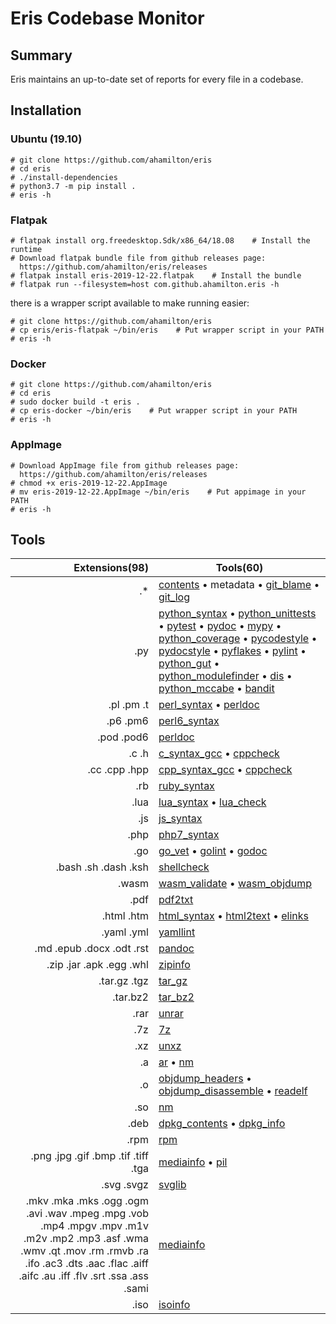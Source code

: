 # Eris Codebase Monitor

## Summary

Eris maintains an up-to-date set of reports for every file in a codebase.

## Installation

### Ubuntu (19.10)

    # git clone https://github.com/ahamilton/eris
    # cd eris
    # ./install-dependencies
    # python3.7 -m pip install .
    # eris -h

### Flatpak

    # flatpak install org.freedesktop.Sdk/x86_64/18.08    # Install the runtime
    # Download flatpak bundle file from github releases page:
      https://github.com/ahamilton/eris/releases
    # flatpak install eris-2019-12-22.flatpak    # Install the bundle
    # flatpak run --filesystem=host com.github.ahamilton.eris -h

there is a wrapper script available to make running easier:

    # git clone https://github.com/ahamilton/eris
    # cp eris/eris-flatpak ~/bin/eris    # Put wrapper script in your PATH
    # eris -h

### Docker

    # git clone https://github.com/ahamilton/eris
    # cd eris
    # sudo docker build -t eris .
    # cp eris-docker ~/bin/eris    # Put wrapper script in your PATH
    # eris -h

### AppImage

    # Download AppImage file from github releases page:
      https://github.com/ahamilton/eris/releases
    # chmod +x eris-2019-12-22.AppImage
    # mv eris-2019-12-22.AppImage ~/bin/eris    # Put appimage in your PATH
    # eris -h

## Tools

Extensions(98) | Tools(60)
----------:| -----
.* | [contents](http://pygments.org/) • metadata • [git_blame](https://git-scm.com/docs/git-blame) • [git_log](https://git-scm.com/docs/git-log)
.py | [python_syntax](https://en.wikipedia.org/wiki/Python_syntax_and_semantics) • [python_unittests](https://docs.python.org/3/library/unittest.html) • [pytest](https://docs.pytest.org/en/latest/) • [pydoc](https://docs.python.org/3/library/pydoc.html) • [mypy](http://mypy-lang.org/) • [python_coverage](https://coverage.readthedocs.io/) • [pycodestyle](http://pycodestyle.pycqa.org/en/latest/) • [pydocstyle](http://www.pydocstyle.org/en/2.1.1/usage.html) • [pyflakes](https://pypi.org/project/pyflakes/) • [pylint](https://www.pylint.org/) • [python_gut](https://github.com/ahamilton/eris/blob/master/gut.py) • [python_modulefinder](https://docs.python.org/3/library/modulefinder.html) • [dis](https://docs.python.org/3/library/dis.html) • [python_mccabe](https://pypi.org/project/mccabe/) • [bandit](https://pypi.org/project/bandit/)
.pl .pm .t | [perl_syntax](https://en.wikipedia.org/wiki/Perl) • [perldoc](http://perldoc.perl.org/)
.p6 .pm6 | [perl6_syntax](https://rakudo.org/)
.pod .pod6 | [perldoc](http://perldoc.perl.org/)
.c .h | [c_syntax_gcc](https://gcc.gnu.org/) • [cppcheck](http://sourceforge.net/p/cppcheck/wiki/Home/)
.cc .cpp .hpp | [cpp_syntax_gcc](https://gcc.gnu.org/) • [cppcheck](http://sourceforge.net/p/cppcheck/wiki/Home/)
.rb | [ruby_syntax](http://www.ruby-lang.org/)
.lua | [lua_syntax](http://www.lua.org) • [lua_check](https://github.com/mpeterv/luacheck)
.js | [js_syntax](http://nodejs.org/)
.php | [php7_syntax](https://en.wikipedia.org/wiki/PHP)
.go | [go_vet](https://github.com/golang/go) • [golint](https://github.com/golang/lint) • [godoc](https://github.com/golang/go)
.bash .sh .dash .ksh | [shellcheck](https://www.shellcheck.net/)
.wasm | [wasm_validate](https://github.com/WebAssembly/wabt) • [wasm_objdump](https://github.com/WebAssembly/wabt)
.pdf | [pdf2txt](https://github.com/pdfminer/pdfminer.six)
.html .htm | [html_syntax](http://www.html-tidy.org/) • [html2text](http://www.mbayer.de/html2text/) • [elinks](http://elinks.cz/)
.yaml .yml | [yamllint](https://github.com/adrienverge/yamllint)
.md .epub .docx .odt .rst | [pandoc](https://pandoc.org/)
.zip .jar .apk .egg .whl | [zipinfo](http://www.info-zip.org/UnZip.html)
.tar.gz .tgz | [tar_gz](http://www.gnu.org/software/tar/manual/tar.html)
.tar.bz2 | [tar_bz2](http://www.gnu.org/software/tar/manual/tar.html)
.rar | [unrar](http://www.rarlabs.com/)
.7z | [7z](http://p7zip.sourceforge.net/)
.xz | [unxz](https://tukaani.org/xz/)
.a | [ar](https://en.wikipedia.org/wiki/Ar_(Unix)) • [nm](https://linux.die.net/man/1/nm)
.o | [objdump_headers](https://en.wikipedia.org/wiki/Objdump) • [objdump_disassemble](https://en.wikipedia.org/wiki/Objdump) • [readelf](https://en.wikipedia.org/wiki/Objdump)
.so | [nm](https://linux.die.net/man/1/nm)
.deb | [dpkg_contents](https://wiki.debian.org/Teams/Dpkg) • [dpkg_info](https://wiki.debian.org/Teams/Dpkg)
.rpm | [rpm](http://rpm.org/)
.png .jpg .gif .bmp .tif .tiff .tga | [mediainfo](https://mediaarea.net/MediaInfo) • [pil](http://python-pillow.github.io/)
.svg .svgz | [svglib](https://github.com/deeplook/svglib)
.mkv .mka .mks .ogg .ogm .avi .wav .mpeg .mpg .vob .mp4 .mpgv .mpv .m1v .m2v .mp2 .mp3 .asf .wma .wmv .qt .mov .rm .rmvb .ra .ifo .ac3 .dts .aac .flac .aiff .aifc .au .iff .flv .srt .ssa .ass .sami | [mediainfo](https://mediaarea.net/MediaInfo)
.iso | [isoinfo](https://manpages.debian.org/jessie/genisoimage/isoinfo.1.en.html)

